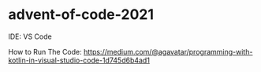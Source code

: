 # advent-of-code-2021

IDE: VS Code

How to Run The Code: https://medium.com/@agavatar/programming-with-kotlin-in-visual-studio-code-1d745d6b4ad1